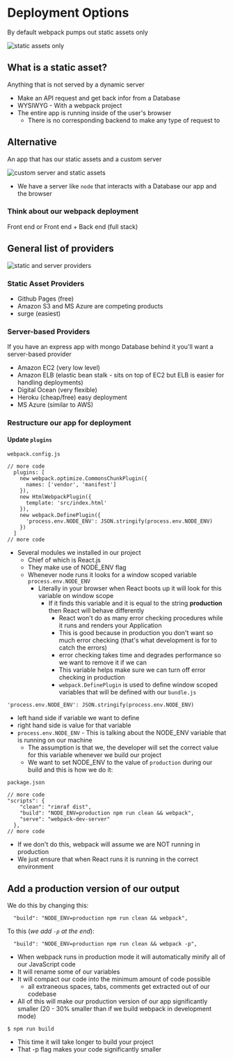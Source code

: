 # Deployment Options
By default webpack pumps out static assets only

![static assets only](https://i.imgur.com/hZnGhp9.png)

## What is a static asset?
Anything that is not served by a dynamic server

* Make an API request and get back infor from a Database
* WYSIWYG - With a webpack project
* The entire app is running inside of the user's browser
    - There is no corresponding backend to make any type of request to

## Alternative
An app that has our static assets and a custom server

![custom server and static assets](https://i.imgur.com/eSkNVFw.png)

* We have a server like `node` that interacts with a Database our app and the browser

### Think about our webpack deployment
Front end or Front end + Back end (full stack)

## General list of providers
![static and server providers](https://i.imgur.com/leTLtcQ.png)

### Static Asset Providers
* Github Pages (free)
* Amazon S3 and MS Azure are competing products
* surge (easiest)

### Server-based Providers
If you have an express app with mongo Database behind it you'll want a server-based provider

* Amazon EC2 (very low level)
* Amazon ELB (elastic bean stalk - sits on top of EC2 but ELB is easier for handling deployments)
* Digital Ocean (very flexible)
* Heroku (cheap/free) easy deployment
* MS Azure (similar to AWS)

### Restructure our app for deployment
#### Update `plugins`
`webpack.config.js`

```
// more code
  plugins: [
    new webpack.optimize.CommonsChunkPlugin({
      names: ['vendor', 'manifest']
    }),
    new HtmlWebpackPlugin({
      template: 'src/index.html'
    }),
    new webpack.DefinePlugin({
      'process.env.NODE_ENV': JSON.stringify(process.env.NODE_ENV)
    })
  ]
// more code
```

* Several modules we installed in our project
    - Chief of which is React.js
    - They make use of NODE_ENV flag
    - Whenever node runs it looks for a window scoped variable `process.env.NODE_ENV`
        + Literally in your browser when React boots up it will look for this variable on window scope
            * If it finds this variable and it is equal to the string **production** then React will behave differently
                - React won't do as many error checking procedures while it runs and renders your Application
                - This is good because in production you don't want so much error checking (that's what development is for to catch the errors)
                - error checking takes time and degrades performance so we want to remove it if we can
                - This variable helps make sure we can turn off error checking in production
                - `webpack.DefinePlugin` is used to define window scoped variables that will be defined with our `bundle.js`

`'process.env.NODE_ENV': JSON.stringify(process.env.NODE_ENV)`

* left hand side if variable we want to define
* right hand side is value for that variable
* `process.env.NODE_ENV` - This is talking about the NODE_ENV variable that is running on our machine
    - The assumption is that we, the developer will set the correct value for this variable whenever we build our project
    - We want to set NODE_ENV to the value of `production` during our build and this is how we do it:

`package.json`

```
// more code
"scripts": {
    "clean": "rimraf dist",
    "build": "NODE_ENV=production npm run clean && webpack",
    "serve": "webpack-dev-server"
  }, 
// more code
```

* If we don't do this, webpack will assume we are NOT running in production
* We just ensure that when React runs it is running in the correct environment

## Add a production version of our output
We do this by changing this:

`  "build": "NODE_ENV=production npm run clean && webpack",`

To this (_we add `-p` at the end_):

`  "build": "NODE_ENV=production npm run clean && webpack -p",`

* When webpack runs in production mode it will automatically minify all of our JavaScript code
* It will rename some of our variables
* It will compact our code into the minimum amount of code possible
    - all extraneous spaces, tabs, comments get extracted out of our codebase
* All of this will make our production version of our app significantly smaller (20 - 30% smaller than if we build webpack in development mode)

`$ npm run build`

* This time it will take longer to build your project
* That -p flag makes your code significantly smaller
